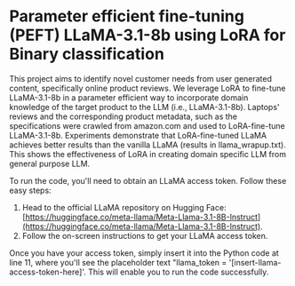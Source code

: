 # Parameter efficient fine-tuning (PEFT) LLaMA-3.1-8b using LoRA for Binary classification
This project aims to identify novel customer needs from user generated content, specifically online product reviews. We leverage LoRA to fine-tune LLaMA-3.1-8b in a parameter efficient way to incorporate domain knowledge of the target product to the LLM (i.e., LLaMA-3.1-8b). Laptops' reviews and the corresponding product metadata, such as the specifications were crawled from amazon.com and used to LoRA-fine-tune LLaMA-3.1-8b. Experiments demonstrate that LoRA-fine-tuned LLaMA achieves better results than the vanilla LLaMA (results in llama_wrapup.txt). This shows the effectiveness of LoRA in creating domain specific LLM from general purpose LLM. 

To run the code, you'll need to obtain an LLaMA access token. Follow these easy steps:

1. Head to the official LLaMA repository on Hugging Face: [https://huggingface.co/meta-llama/Meta-Llama-3.1-8B-Instruct](https://huggingface.co/meta-llama/Meta-Llama-3.1-8B-Instruct).
2. Follow the on-screen instructions to get your LLaMA access token.

Once you have your access token, simply insert it into the Python code at line 11, where you'll see the placeholder text "llama_token = '[insert-llama-access-token-here]'. This will enable you to run the code successfully.
